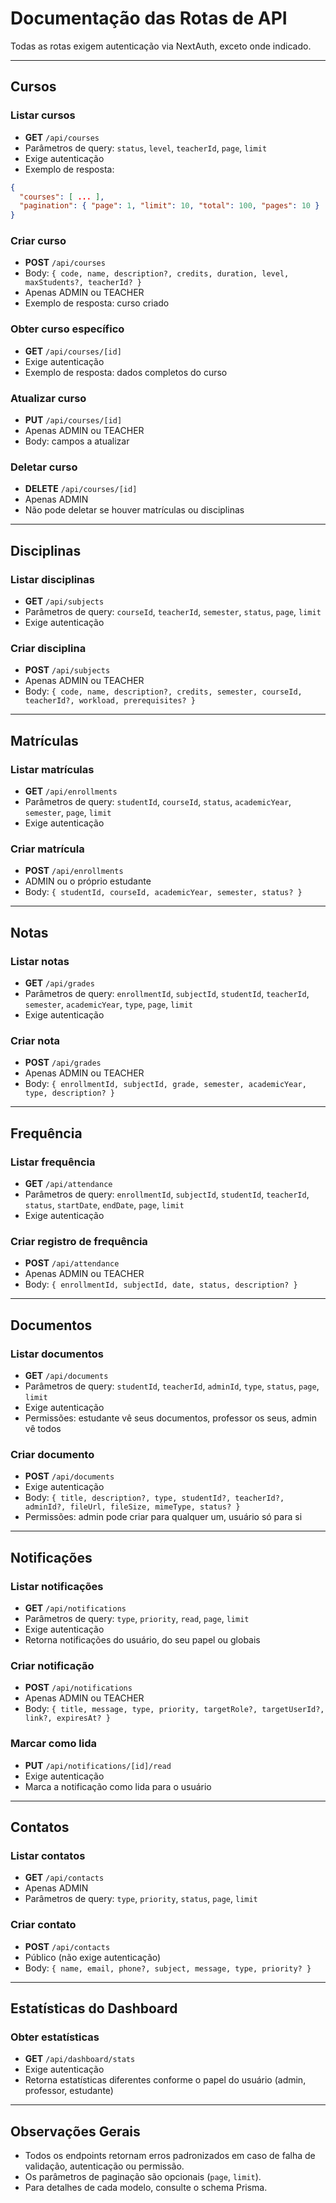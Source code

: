 # Documentação das Rotas de API

Todas as rotas exigem autenticação via NextAuth, exceto onde indicado.

---

## Cursos

### Listar cursos
- **GET** `/api/courses`
- Parâmetros de query: `status`, `level`, `teacherId`, `page`, `limit`
- Exige autenticação
- Exemplo de resposta:
```json
{
  "courses": [ ... ],
  "pagination": { "page": 1, "limit": 10, "total": 100, "pages": 10 }
}
```

### Criar curso
- **POST** `/api/courses`
- Body: `{ code, name, description?, credits, duration, level, maxStudents?, teacherId? }`
- Apenas ADMIN ou TEACHER
- Exemplo de resposta: curso criado

### Obter curso específico
- **GET** `/api/courses/[id]`
- Exige autenticação
- Exemplo de resposta: dados completos do curso

### Atualizar curso
- **PUT** `/api/courses/[id]`
- Apenas ADMIN ou TEACHER
- Body: campos a atualizar

### Deletar curso
- **DELETE** `/api/courses/[id]`
- Apenas ADMIN
- Não pode deletar se houver matrículas ou disciplinas

---

## Disciplinas

### Listar disciplinas
- **GET** `/api/subjects`
- Parâmetros de query: `courseId`, `teacherId`, `semester`, `status`, `page`, `limit`
- Exige autenticação

### Criar disciplina
- **POST** `/api/subjects`
- Apenas ADMIN ou TEACHER
- Body: `{ code, name, description?, credits, semester, courseId, teacherId?, workload, prerequisites? }`

---

## Matrículas

### Listar matrículas
- **GET** `/api/enrollments`
- Parâmetros de query: `studentId`, `courseId`, `status`, `academicYear`, `semester`, `page`, `limit`
- Exige autenticação

### Criar matrícula
- **POST** `/api/enrollments`
- ADMIN ou o próprio estudante
- Body: `{ studentId, courseId, academicYear, semester, status? }`

---

## Notas

### Listar notas
- **GET** `/api/grades`
- Parâmetros de query: `enrollmentId`, `subjectId`, `studentId`, `teacherId`, `semester`, `academicYear`, `type`, `page`, `limit`
- Exige autenticação

### Criar nota
- **POST** `/api/grades`
- Apenas ADMIN ou TEACHER
- Body: `{ enrollmentId, subjectId, grade, semester, academicYear, type, description? }`

---

## Frequência

### Listar frequência
- **GET** `/api/attendance`
- Parâmetros de query: `enrollmentId`, `subjectId`, `studentId`, `teacherId`, `status`, `startDate`, `endDate`, `page`, `limit`
- Exige autenticação

### Criar registro de frequência
- **POST** `/api/attendance`
- Apenas ADMIN ou TEACHER
- Body: `{ enrollmentId, subjectId, date, status, description? }`

---

## Documentos

### Listar documentos
- **GET** `/api/documents`
- Parâmetros de query: `studentId`, `teacherId`, `adminId`, `type`, `status`, `page`, `limit`
- Exige autenticação
- Permissões: estudante vê seus documentos, professor os seus, admin vê todos

### Criar documento
- **POST** `/api/documents`
- Exige autenticação
- Body: `{ title, description?, type, studentId?, teacherId?, adminId?, fileUrl, fileSize, mimeType, status? }`
- Permissões: admin pode criar para qualquer um, usuário só para si

---

## Notificações

### Listar notificações
- **GET** `/api/notifications`
- Parâmetros de query: `type`, `priority`, `read`, `page`, `limit`
- Exige autenticação
- Retorna notificações do usuário, do seu papel ou globais

### Criar notificação
- **POST** `/api/notifications`
- Apenas ADMIN ou TEACHER
- Body: `{ title, message, type, priority, targetRole?, targetUserId?, link?, expiresAt? }`

### Marcar como lida
- **PUT** `/api/notifications/[id]/read`
- Exige autenticação
- Marca a notificação como lida para o usuário

---

## Contatos

### Listar contatos
- **GET** `/api/contacts`
- Apenas ADMIN
- Parâmetros de query: `type`, `priority`, `status`, `page`, `limit`

### Criar contato
- **POST** `/api/contacts`
- Público (não exige autenticação)
- Body: `{ name, email, phone?, subject, message, type, priority? }`

---

## Estatísticas do Dashboard

### Obter estatísticas
- **GET** `/api/dashboard/stats`
- Exige autenticação
- Retorna estatísticas diferentes conforme o papel do usuário (admin, professor, estudante)

---

## Observações Gerais
- Todos os endpoints retornam erros padronizados em caso de falha de validação, autenticação ou permissão.
- Os parâmetros de paginação são opcionais (`page`, `limit`).
- Para detalhes de cada modelo, consulte o schema Prisma. 